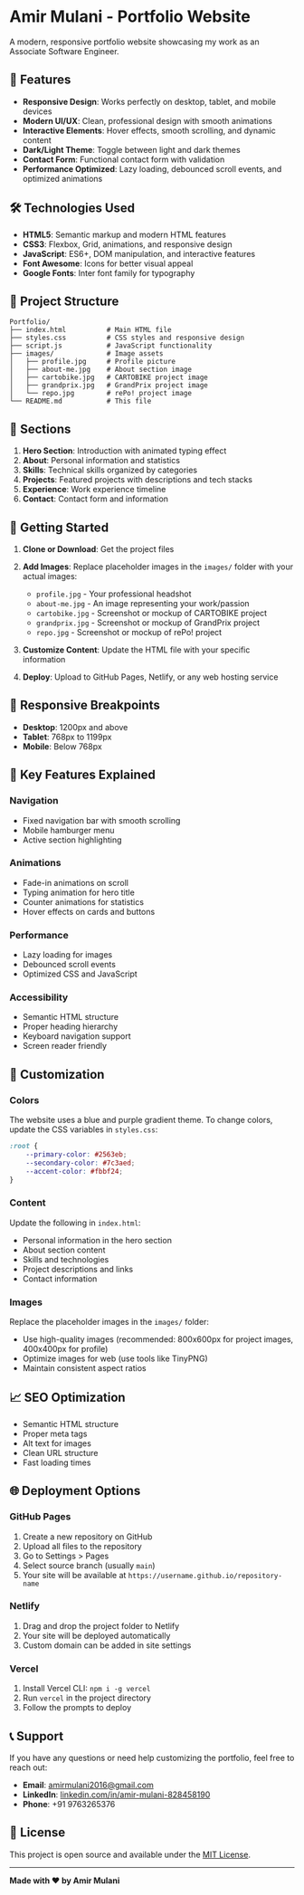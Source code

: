 # Amir Mulani - Portfolio Website

A modern, responsive portfolio website showcasing my work as an Associate Software Engineer.

## 🚀 Features

- **Responsive Design**: Works perfectly on desktop, tablet, and mobile devices
- **Modern UI/UX**: Clean, professional design with smooth animations
- **Interactive Elements**: Hover effects, smooth scrolling, and dynamic content
- **Dark/Light Theme**: Toggle between light and dark themes
- **Contact Form**: Functional contact form with validation
- **Performance Optimized**: Lazy loading, debounced scroll events, and optimized animations

## 🛠️ Technologies Used

- **HTML5**: Semantic markup and modern HTML features
- **CSS3**: Flexbox, Grid, animations, and responsive design
- **JavaScript**: ES6+, DOM manipulation, and interactive features
- **Font Awesome**: Icons for better visual appeal
- **Google Fonts**: Inter font family for typography

## 📁 Project Structure

```
Portfolio/
├── index.html          # Main HTML file
├── styles.css          # CSS styles and responsive design
├── script.js           # JavaScript functionality
├── images/             # Image assets
│   ├── profile.jpg     # Profile picture
│   ├── about-me.jpg    # About section image
│   ├── cartobike.jpg   # CARTOBIKE project image
│   ├── grandprix.jpg   # GrandPrix project image
│   └── repo.jpg        # rePo! project image
└── README.md           # This file
```

## 🎨 Sections

1. **Hero Section**: Introduction with animated typing effect
2. **About**: Personal information and statistics
3. **Skills**: Technical skills organized by categories
4. **Projects**: Featured projects with descriptions and tech stacks
5. **Experience**: Work experience timeline
6. **Contact**: Contact form and information

## 🚀 Getting Started

1. **Clone or Download**: Get the project files
2. **Add Images**: Replace placeholder images in the `images/` folder with your actual images:
   - `profile.jpg` - Your professional headshot
   - `about-me.jpg` - An image representing your work/passion
   - `cartobike.jpg` - Screenshot or mockup of CARTOBIKE project
   - `grandprix.jpg` - Screenshot or mockup of GrandPrix project
   - `repo.jpg` - Screenshot or mockup of rePo! project

3. **Customize Content**: Update the HTML file with your specific information
4. **Deploy**: Upload to GitHub Pages, Netlify, or any web hosting service

## 📱 Responsive Breakpoints

- **Desktop**: 1200px and above
- **Tablet**: 768px to 1199px
- **Mobile**: Below 768px

## 🎯 Key Features Explained

### Navigation
- Fixed navigation bar with smooth scrolling
- Mobile hamburger menu
- Active section highlighting

### Animations
- Fade-in animations on scroll
- Typing animation for hero title
- Counter animations for statistics
- Hover effects on cards and buttons

### Performance
- Lazy loading for images
- Debounced scroll events
- Optimized CSS and JavaScript

### Accessibility
- Semantic HTML structure
- Proper heading hierarchy
- Keyboard navigation support
- Screen reader friendly

## 🔧 Customization

### Colors
The website uses a blue and purple gradient theme. To change colors, update the CSS variables in `styles.css`:

```css
:root {
    --primary-color: #2563eb;
    --secondary-color: #7c3aed;
    --accent-color: #fbbf24;
}
```

### Content
Update the following in `index.html`:
- Personal information in the hero section
- About section content
- Skills and technologies
- Project descriptions and links
- Contact information

### Images
Replace the placeholder images in the `images/` folder:
- Use high-quality images (recommended: 800x600px for project images, 400x400px for profile)
- Optimize images for web (use tools like TinyPNG)
- Maintain consistent aspect ratios

## 📈 SEO Optimization

- Semantic HTML structure
- Proper meta tags
- Alt text for images
- Clean URL structure
- Fast loading times

## 🌐 Deployment Options

### GitHub Pages
1. Create a new repository on GitHub
2. Upload all files to the repository
3. Go to Settings > Pages
4. Select source branch (usually `main`)
5. Your site will be available at `https://username.github.io/repository-name`

### Netlify
1. Drag and drop the project folder to Netlify
2. Your site will be deployed automatically
3. Custom domain can be added in site settings

### Vercel
1. Install Vercel CLI: `npm i -g vercel`
2. Run `vercel` in the project directory
3. Follow the prompts to deploy

## 📞 Support

If you have any questions or need help customizing the portfolio, feel free to reach out:

- **Email**: amirmulani2016@gmail.com
- **LinkedIn**: [linkedin.com/in/amir-mulani-828458190](https://linkedin.com/in/amir-mulani-828458190)
- **Phone**: +91 9763265376

## 📄 License

This project is open source and available under the [MIT License](LICENSE).

---

**Made with ❤️ by Amir Mulani**
